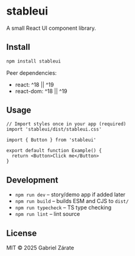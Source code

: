 # stableui

A small React UI component library.

## Install

```bash
npm install stableui
```

Peer dependencies:

- react: ^18 || ^19
- react-dom: ^18 || ^19

## Usage

```tsx
// Import styles once in your app (required)
import 'stableui/dist/stableui.css'

import { Button } from 'stableui'

export default function Example() {
  return <Button>Click me</Button>
}
```

## Development

- `npm run dev` – story/demo app if added later
- `npm run build` – builds ESM and CJS to `dist/`
- `npm run typecheck` – TS type checking
- `npm run lint` – lint source

## License

MIT © 2025 Gabriel Zárate

